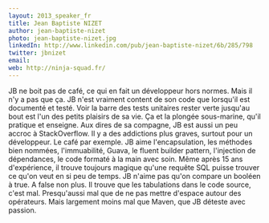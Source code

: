 ```yaml
---
layout: 2013_speaker_fr
title: Jean Baptiste NIZET
author: jean-baptiste-nizet
photo: jean-baptiste-nizet.jpg
linkedIn: http://www.linkedin.com/pub/jean-baptiste-nizet/6b/285/798
twitter: jbnizet
email: 
web: http://ninja-squad.fr/
---
```


JB ne boit pas de café, ce qui en fait un développeur hors normes. Mais il n'y a pas que ça. JB n'est vraiment content de son code que lorsqu'il est documenté et testé. Voir la barre des tests unitaires rester verte jusqu'au bout est l'un des petits plaisirs de sa vie. Ça et la plongée sous-marine, qu'il pratique et enseigne.
Aux dires de sa compagne, JB est aussi un peu accroc à StackOverflow. Il y a des addictions plus graves, surtout pour un développeur. Le café par exemple.
JB aime l'encapsulation, les méthodes bien nommées, l'immuabilité, Guava, le fluent builder pattern, l'injection de dépendances, le code formaté à la main avec soin. Même après 15 ans d'expérience, il trouve toujours magique qu'une requête SQL puisse trouver ce qu'on veut en si peu de temps.
JB n'aime pas qu'on compare un booléen à true. A false non plus. Il trouve que les tabulations dans le code source, c'est mal. Presqu'aussi mal que de ne pas mettre d'espace autour des opérateurs. Mais largement moins mal que Maven, que JB déteste avec passion.